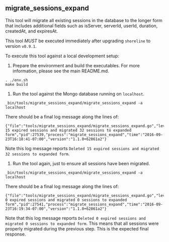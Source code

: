 ## migrate_sessions_expand

This tool will migrate all existing sessions in the database to the longer form that includes additional fields such as isServer, serverId, userId, duration, createdAt, and expiresAt.

This tool *MUST* be executed immediately after upgrading `shoreline` to version `v0.9.1`.

To execute this tool against a local development setup:

1. Prepare the environment and build the executables. For more information, please see the main README.md.

  ```
  . ./env.sh
  make build
  ```

1. Run the tool against the Mongo database running on `localhost`.

  ```
  _bin/tools/migrate_sessions_expand/migrate_sessions_expand -a localhost
  ```

  There should be a final log message along the lines of:

  ```
  {"file":"tools/migrate_sessions_expand/migrate_sessions_expand.go","level":"info","line":297,"msg":"Deleted 15 expired sessions and migrated 32 sessions to expanded form","pid":27539,"process":"migrate_sessions_expand","time":"2016-09-23T16:18:41-07:00","version":"1.1.0+62861a2"}
  ```

  Note this log message reports `Deleted 15 expired sessions and migrated 32 sessions to expanded form`.

1. Run the tool again, just to ensure all sessions have been migrated.

  ```
  _bin/tools/migrate_sessions_expand/migrate_sessions_expand -a localhost
  ```

  There should be a final log message along the lines of:

  ```
  {"file":"tools/migrate_sessions_expand/migrate_sessions_expand.go","level":"info","line":297,"msg":"Deleted 0 expired sessions and migrated 0 sessions to expanded form","pid":27541,"process":"migrate_sessions_expand","time":"2016-09-23T16:19:34-07:00","version":"1.1.0+62861a2"}
  ```

  Note that this log message reports `Deleted 0 expired sessions and migrated 0 sessions to expanded form`. This means that all sessions were properly migrated during the previous step. This is the expected final response.
